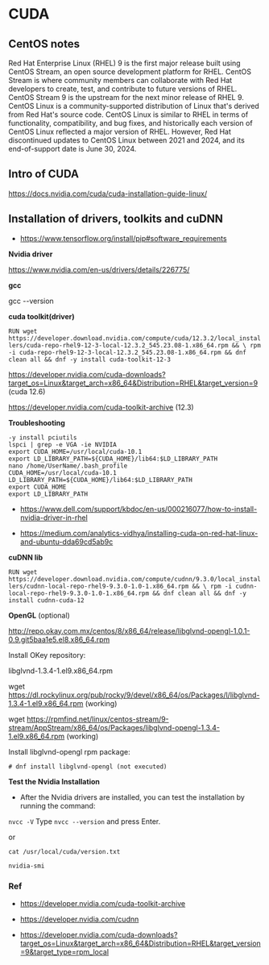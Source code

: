 # CUDA

## CentOS notes

Red Hat Enterprise Linux (RHEL) 9 is the first major release built using CentOS Stream, an open source development platform for RHEL. CentOS Stream is where community members can collaborate with Red Hat developers to create, test, and contribute to future versions of RHEL. CentOS Stream 9 is the upstream for the next minor release of RHEL 9. 
CentOS Linux is a community-supported distribution of Linux that's derived from Red Hat's source code. CentOS Linux is similar to RHEL in terms of functionality, compatibility, and bug fixes, and historically each version of CentOS Linux reflected a major version of RHEL. However, Red Hat discontinued updates to CentOS Linux between 2021 and 2024, and its end-of-support date is June 30, 2024.

## Intro of CUDA

https://docs.nvidia.com/cuda/cuda-installation-guide-linux/

## Installation of drivers, toolkits and cuDNN

* https://www.tensorflow.org/install/pip#software_requirements

**Nvidia driver**

https://www.nvidia.com/en-us/drivers/details/226775/

**gcc**

gcc --version

**cuda toolkit(driver)**

`RUN wget https://developer.download.nvidia.com/compute/cuda/12.3.2/local_installers/cuda-repo-rhel9-12-3-local-12.3.2_545.23.08-1.x86_64.rpm && \
    rpm -i cuda-repo-rhel9-12-3-local-12.3.2_545.23.08-1.x86_64.rpm && dnf clean all && dnf -y install cuda-toolkit-12-3`

https://developer.nvidia.com/cuda-downloads?target_os=Linux&target_arch=x86_64&Distribution=RHEL&target_version=9 (cuda 12.6)

https://developer.nvidia.com/cuda-toolkit-archive (12.3)

**Troubleshooting**

```shell
-y install pciutils
lspci | grep -e VGA -ie NVIDIA
export CUDA_HOME=/usr/local/cuda-10.1
export LD_LIBRARY_PATH=${CUDA_HOME}/lib64:$LD_LIBRARY_PATH
nano /home/UserName/.bash_profile
CUDA_HOME=/usr/local/cuda-10.1
LD_LIBRARY_PATH=${CUDA_HOME}/lib64:$LD_LIBRARY_PATH
export CUDA_HOME
export LD_LIBRARY_PATH
```

* https://www.dell.com/support/kbdoc/en-us/000216077/how-to-install-nvidia-driver-in-rhel

* https://medium.com/analytics-vidhya/installing-cuda-on-red-hat-linux-and-ubuntu-dda69cd5ab9c

**cuDNN lib**

`RUN wget https://developer.download.nvidia.com/compute/cudnn/9.3.0/local_installers/cudnn-local-repo-rhel9-9.3.0-1.0-1.x86_64.rpm && \
    rpm -i cudnn-local-repo-rhel9-9.3.0-1.0-1.x86_64.rpm && dnf clean all && dnf -y install cudnn-cuda-12`

**OpenGL** (optional)

http://repo.okay.com.mx/centos/8/x86_64/release/libglvnd-opengl-1.0.1-0.9.git5baa1e5.el8.x86_64.rpm

Install OKey repository:

libglvnd-1.3.4-1.el9.x86_64.rpm

wget https://dl.rockylinux.org/pub/rocky/9/devel/x86_64/os/Packages/l/libglvnd-1.3.4-1.el9.x86_64.rpm (working)

wget https://rpmfind.net/linux/centos-stream/9-stream/AppStream/x86_64/os/Packages/libglvnd-opengl-1.3.4-1.el9.x86_64.rpm (working)

Install libglvnd-opengl  rpm package:

`# dnf install libglvnd-opengl (not executed)`

**Test the Nvidia Installation**

* After the Nvidia drivers are installed, you can test the installation by running the command:

`nvcc -V`
Type `nvcc --version` and press Enter.

or

`cat /usr/local/cuda/version.txt`

`nvidia-smi`

### Ref

* https://developer.nvidia.com/cuda-toolkit-archive

* https://developer.nvidia.com/cudnn

* https://developer.nvidia.com/cuda-downloads?target_os=Linux&target_arch=x86_64&Distribution=RHEL&target_version=9&target_type=rpm_local